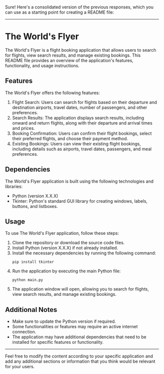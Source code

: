 Sure! Here's a consolidated version of the previous responses, which you can use as a starting point for creating a README file:

---

# The World's Flyer

The World's Flyer is a flight booking application that allows users to search for flights, view search results, and manage existing bookings. This README file provides an overview of the application's features, functionality, and usage instructions.

## Features

The World's Flyer offers the following features:

1. Flight Search: Users can search for flights based on their departure and destination airports, travel dates, number of passengers, and other preferences.
2. Search Results: The application displays search results, including onward and return flights, along with their departure and arrival times and prices.
3. Booking Confirmation: Users can confirm their flight bookings, select their preferred flights, and choose their payment method.
4. Existing Bookings: Users can view their existing flight bookings, including details such as airports, travel dates, passengers, and meal preferences.

## Dependencies

The World's Flyer application is built using the following technologies and libraries:

- Python (version X.X.X)
- Tkinter: Python's standard GUI library for creating windows, labels, buttons, and listboxes.

## Usage

To use The World's Flyer application, follow these steps:

1. Clone the repository or download the source code files.
2. Install Python (version X.X.X) if not already installed.
3. Install the necessary dependencies by running the following command:
   ```
   pip install tkinter
   ```
4. Run the application by executing the main Python file:
   ```
   python main.py
   ```
5. The application window will open, allowing you to search for flights, view search results, and manage existing bookings.

## Additional Notes

- Make sure to update the Python version if required.
- Some functionalities or features may require an active internet connection.
- The application may have additional dependencies that need to be installed for specific features or functionality.

---

Feel free to modify the content according to your specific application and add any additional sections or information that you think would be relevant for your users.
